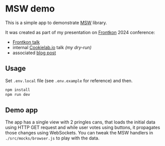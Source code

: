 # MSW demo

This is a simple app to demonstrate [MSW](https://mswjs.io) library.

It was created as part of my presentation on [Frontkon](https://www.frontkon.cz/) 2024 conference:

- [Frontkon talk](https://www.youtube.com/watch?v=QTN5kgc0FFo)
- internal [Cookielab.io](https://cookielab.io) talk _(my dry-run)_
- associated [blog post](https://www.cookielab.io/blog/mock-service-worker-vyuziti-pro-testovani-i-vyvoj)

## Usage

Set `.env.local` file (see `.env.example` for reference) and then.

```zsh
npm install
npm run dev
```

## Demo app

The app has a single view with 2 pringles cans, that loads the initial data using HTTP GET request and while user votes using buttons, it propagates those changes using WebSockets. You can tweak the MSW handlers in `./src/mocks/browser.js` to play with the data.
